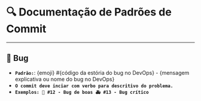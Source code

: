 # 🔍️ Documentação de Padrões de Commit

---

## 🛂 Bug
- **`Padrão:`**: {emoji} #{código da estória do bug no DevOps} - {mensagem explicativa ou nome do bug no DevOps}
- **`O commit deve inciar com verbo para descritivo do problema.`**
- **`Exemplos:
🐛 #12 - Bug de boas
🚑 #13 - Bug crítico
`**
